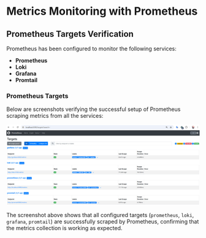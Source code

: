 # Metrics Monitoring with Prometheus

## Prometheus Targets Verification

Prometheus has been configured to monitor the following services:
- **Prometheus**
- **Loki**
- **Grafana**
- **Promtail**

### Prometheus Targets

Below are screenshots verifying the successful setup of Prometheus scraping metrics from all the services:

![img.png](screenshots/prometheus_metrics.png)

The screenshot above shows that all configured targets (`prometheus`, `loki`, `grafana`, `promtail`) are successfully scraped by Prometheus, confirming that the metrics collection is working as expected.

